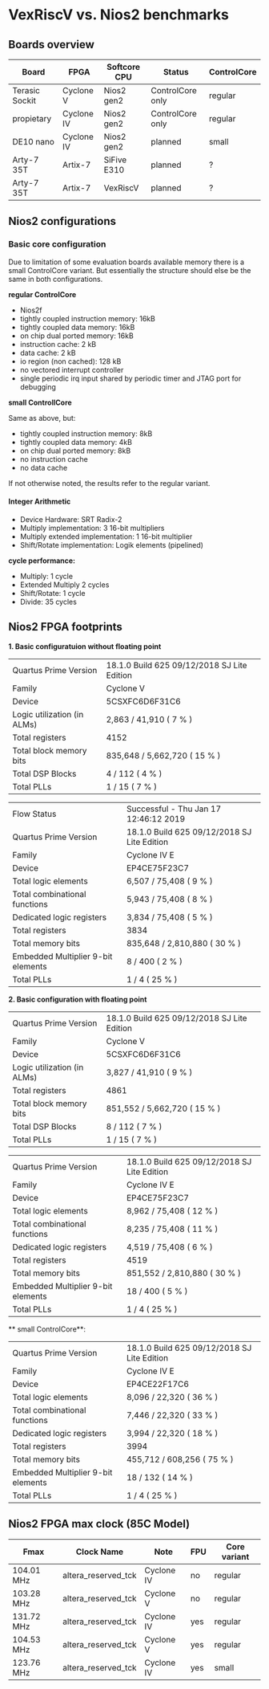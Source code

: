# VexRiscV vs. Nios2 benchmarks

## Boards overview

| Board          | FPGA       |Softcore CPU | Status           | ControlCore |
|----------------|------------|-------------|------------------|-------------|
| Terasic Sockit | Cyclone V  | Nios2 gen2  | ControlCore only | regular     |
| propietary     | Cyclone IV | Nios2 gen2  | ControlCore only | regular     |
| DE10 nano      | Cyclone IV | Nios2 gen2  | planned          | small       |
| Arty-7 35T     | Artix-7    | SiFive E310 | planned          | ?           |
| Arty-7 35T     | Artix-7    | VexRiscV    | planned          | ?           |

## Nios2 configurations

### Basic core configuration

Due to limitation of some evaluation boards available memory there is a small ControlCore variant. But essentially the structure should else be the same in both configurations.

**regular ControlCore**

* Nios2f
* tightly coupled instruction memory: 16kB
* tightly coupled data memory: 16kB
* on chip dual ported memory: 16kB
* instruction cache: 2 kB
* data cache: 2 kB
* io region (non cached): 128 kB
* no vectored interrupt controller
* single periodic irq input shared by periodic timer and JTAG port for debugging

**small ControllCore**

Same as above, but:

* tightly coupled instruction memory: 8kB
* tightly coupled data memory: 4kB
* on chip dual ported memory: 8kB
* no instruction cache
* no data cache

If not otherwise noted, the results refer to the regular variant.

#### Integer Arithmetic

* Device Hardware: SRT Radix-2
* Multiply implementation: 3 16-bit multipliers
* Multiply extended implementation: 1 16-bit multiplier
* Shift/Rotate implementation: Logik elements (pipelined)

**cycle performance:** 

* Multiply: 1 cycle
* Extended Multiply 2 cycles
* Shift/Rotate: 1 cycle
* Divide: 35 cycles

## Nios2 FPGA footprints

**1. Basic configuratuion without floating point**

|                                 |                                             |
|---------------------------------|:--------------------------------------------|
| Quartus Prime Version           | 18.1.0 Build 625 09/12/2018 SJ Lite Edition |
| Family                          | Cyclone V                                   |
| Device                          | 5CSXFC6D6F31C6                              |
| Logic utilization (in ALMs)     | 2,863 / 41,910 ( 7 % )                      |
| Total registers                 | 4152                                        |
| Total block memory bits         | 835,648 / 5,662,720 ( 15 % )                |
| Total DSP Blocks                | 4 / 112 ( 4 % )                             |
| Total PLLs                      | 1 / 15 ( 7 % )                              |

|                                    |                                             |
|------------------------------------|:--------------------------------------------|
| Flow Status                        | Successful - Thu Jan 17 12:46:12 2019       |
| Quartus Prime Version              | 18.1.0 Build 625 09/12/2018 SJ Lite Edition |
| Family                             | Cyclone IV E                                |
| Device                             | EP4CE75F23C7                                |
| Total logic elements               | 6,507 / 75,408 ( 9 % )                      |
|     Total combinational functions  | 5,943 / 75,408 ( 8 % )                      |
|     Dedicated logic registers      | 3,834 / 75,408 ( 5 % )                      |
| Total registers                    | 3834                                        |
| Total memory bits                  | 835,648 / 2,810,880 ( 30 % )                |
| Embedded Multiplier 9-bit elements | 8 / 400 ( 2 % )                             |
| Total PLLs                         | 1 / 4 ( 25 % )                              |


**2. Basic configuration with floating point**

|                                 |                                             |
|---------------------------------|:--------------------------------------------|
| Quartus Prime Version           | 18.1.0 Build 625 09/12/2018 SJ Lite Edition |
| Family                          | Cyclone V                                   |
| Device                          | 5CSXFC6D6F31C6                              |
| Logic utilization (in ALMs)     | 3,827 / 41,910 ( 9 % )                      |
| Total registers                 | 4861                                        |
| Total block memory bits         | 851,552 / 5,662,720 ( 15 % )                |
| Total DSP Blocks                | 8 / 112 ( 7 % )                             |
| Total PLLs                      | 1 / 15 ( 7 % )                              |

|                                 |                                             |
|-----------------------------------|:------------------------------------------|
| Quartus Prime Version           | 18.1.0 Build 625 09/12/2018 SJ Lite Edition |
| Family                          | Cyclone IV E                                |
| Device                          | EP4CE75F23C7                                |
| Total logic elements            | 8,962 / 75,408 ( 12 % )                     |
|   Total combinational functions | 8,235 / 75,408 ( 11 % )                     |
|   Dedicated logic registers     | 4,519 / 75,408 ( 6 % )                      |
| Total registers                 | 4519                                        |
| Total memory bits               | 851,552 / 2,810,880 ( 30 % )                |
| Embedded Multiplier 9-bit elements | 18 / 400 ( 5 % )                         |
| Total PLLs                      | 1 / 4 ( 25 % )                              |

** small ControlCore**:

|                                 |                                             |
|-----------------------------------|:------------------------------------------|
| Quartus Prime Version           | 18.1.0 Build 625 09/12/2018 SJ Lite Edition |
| Family                          | Cyclone IV E                                |
| Device                          | EP4CE22F17C6                                |
| Total logic elements            | 8,096 / 22,320 ( 36 % )                     |
|   Total combinational functions | 7,446 / 22,320 ( 33 % )                     |
|   Dedicated logic registers     | 3,994 / 22,320 ( 18 % )                     |
| Total registers                 | 3994                                        |
| Total memory bits               | 455,712 / 608,256 ( 75 % )                  |
| Embedded Multiplier 9-bit elements | 18 / 132 ( 14 % )                        |
| Total PLLs                      | 1 / 4 ( 25 % )                              |


## Nios2 FPGA max clock (85C Model)

| Fmax      | Clock Name          | Note       | FPU | Core variant |
|-----------|---------------------|------------|-----|--------------|
| 104.01 MHz| altera_reserved_tck | Cyclone IV |  no | regular      |
| 103.28 MHz| altera_reserved_tck | Cyclone V  |  no | regular      |
| 131.72 MHz| altera_reserved_tck | Cyclone IV | yes | regular      |
| 104.53 MHz| altera_reserved_tck | Cyclone V  | yes | regular      |
| 123.76 MHz| altera_reserved_tck | Cyclone IV | yes | small        |
